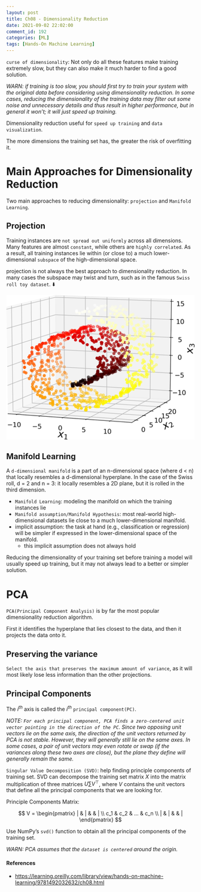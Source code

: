 ```yaml
---
layout: post
title: Ch08 - Dimensionality Reduction
date: 2021-09-02 22:02:00
comment_id: 192
categories: [ML]
tags: [Hands-On Machine Learning]
---
```


`curse of dimensionality`: Not only do all these features make training extremely slow, but they can also make it much harder to find a good solution.

*WARN: if training is too slow, you should first try to train your system with the original data before considering using dimensionality reduction. In some cases, reducing the dimensionality of the training data may filter out some noise and unnecessary details and thus result in higher performance, but in general it won’t; it will just speed up training.*

Dimensionality reduction useful for `speed up training` and `data visualization`.

The more dimensions the training set has, the greater the risk of overfitting it.

# Main Approaches for Dimensionality Reduction

Two main approaches to reducing dimensionality: `projection` and `Manifold Learning`.

## Projection

Training instances are `not spread out uniformly` across all dimensions. Many features are almost `constant`, while others are `highly correlated`. As a result, all training instances lie within (or close to) a much lower-dimensional `subspace` of the high-dimensional space.

projection is not always the best approach to dimensionality reduction. In many cases the subspace may twist and turn, such as in the famous `Swiss roll toy dataset`. ⬇️

![](/images/2021-09-02-Ch08-Dimensionality-Reduction/mls2_0804.png)

## Manifold Learning

A `d-dimensional manifold` is a part of an n-dimensional space (where d < n) that locally resembles a d-dimensional hyperplane. In the case of the Swiss roll, d = 2 and n = 3: it locally resembles a 2D plane, but it is rolled in the third dimension.

- `Manifold Learning`: modeling the manifold on which the training instances lie
- `Manifold assumption/Manifold Hypothesis`: most real-world high-dimensional datasets lie close to a much lower-dimensional manifold.
- implicit assumption: the task at hand (e.g., classification or regression) will be simpler if expressed in the lower-dimensional space of the manifold.
  - this implicit assumption does not always hold

Reducing the dimensionality of your training set before training a model will usually speed up training, but it may not always lead to a better or simpler solution.

# PCA

`PCA(Principal Component Analysis)` is by far the most popular dimensionality reduction algorithm.

First it identifies the hyperplane that lies closest to the data, and then it projects the data onto it.

## Preserving the variance

`Select the axis that preserves the maximum amount of variance`, as it will most likely lose less information than the other projections.

## Principal Components

The $i^{th}$ axis is called the $i^{th}$ `principal component(PC)`.

*NOTE: `For each principal component, PCA finds a zero-centered unit vector pointing in the direction of the PC`. Since two opposing unit vectors lie on the same axis, the direction of the unit vectors returned by PCA is not stable. However, they will generally still lie on the same axes. In some cases, a pair of unit vectors may even rotate or swap (if the variances along these two axes are close), but the plane they define will generally remain the same.*

`Singular Value Decomposition (SVD)`: help finding principle components of training set. SVD can decompose the training set matrix $X$ into the matrix multiplication of three matrices $U \sum V^\top$, where $V$ contains the unit vectors that define all the principal components that we are looking for.

Principle Components Matrix:

$$
V = \begin{pmatrix}
    | & | & & | \\
    c_1 & c_2 & ... & c_n \\
    | & | & & |
    \end{pmatrix}
$$

Use NumPy’s `svd()` function to obtain all the principal components of the training set.

*WARN: PCA assumes that the `dataset is centered` around the origin.*

#### References

- <https://learning.oreilly.com/library/view/hands-on-machine-learning/9781492032632/ch08.html>
